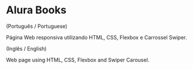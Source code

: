 # Alura Books

(Português / Portuguese)

Página Web responsiva utilizando HTML, CSS, Flexbox e Carrossel Swiper.


(Inglês / English)

Web page using HTML, CSS, Flexbox and Swiper Carousel.